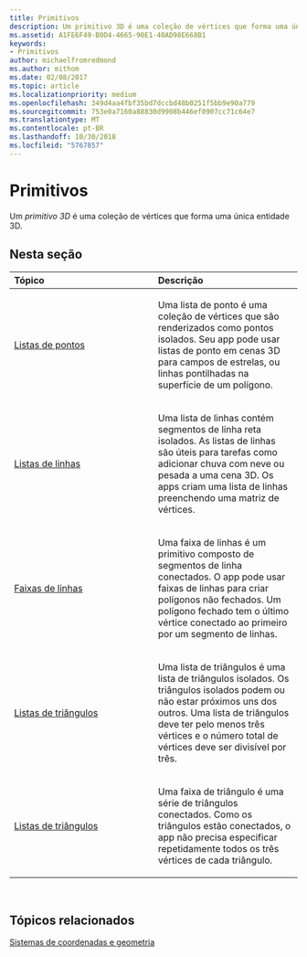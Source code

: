 ```yaml
---
title: Primitivos
description: Um primitivo 3D é uma coleção de vértices que forma uma única entidade 3D.
ms.assetid: A1FE6F49-B0D4-4665-90E1-40AD98E668B1
keywords:
- Primitivos
author: michaelfromredmond
ms.author: mithom
ms.date: 02/08/2017
ms.topic: article
ms.localizationpriority: medium
ms.openlocfilehash: 349d4aa4fbf35bd7dccbd48b0251f5bb9e90a779
ms.sourcegitcommit: 753e0a7160a88830d9908b446ef0907cc71c64e7
ms.translationtype: MT
ms.contentlocale: pt-BR
ms.lasthandoff: 10/30/2018
ms.locfileid: "5767857"
---
```

# <a name="primitives"></a>Primitivos


Um *primitivo 3D* é uma coleção de vértices que forma uma única entidade 3D.

## <a name="span-idin-this-sectionspanin-this-section"></a><span id="in-this-section"></span>Nesta seção


<table>
<colgroup>
<col width="50%" />
<col width="50%" />
</colgroup>
<thead>
<tr class="header">
<th align="left">Tópico</th>
<th align="left">Descrição</th>
</tr>
</thead>
<tbody>
<tr class="odd">
<td align="left"><p><a href="point-lists.md">Listas de pontos</a></p></td>
<td align="left"><p>Uma lista de ponto é uma coleção de vértices que são renderizados como pontos isolados. Seu app pode usar listas de ponto em cenas 3D para campos de estrelas, ou linhas pontilhadas na superfície de um polígono.</p></td>
</tr>
<tr class="even">
<td align="left"><p><a href="line-lists.md">Listas de linhas</a></p></td>
<td align="left"><p>Uma lista de linhas contém segmentos de linha reta isolados. As listas de linhas são úteis para tarefas como adicionar chuva com neve ou pesada a uma cena 3D. Os apps criam uma lista de linhas preenchendo uma matriz de vértices.</p></td>
</tr>
<tr class="odd">
<td align="left"><p><a href="line-strips.md">Faixas de linhas</a></p></td>
<td align="left"><p>Uma faixa de linhas é um primitivo composto de segmentos de linha conectados. O app pode usar faixas de linhas para criar polígonos não fechados. Um polígono fechado tem o último vértice conectado ao primeiro por um segmento de linhas.</p></td>
</tr>
<tr class="even">
<td align="left"><p><a href="triangle-lists.md">Listas de triângulos</a></p></td>
<td align="left"><p>Uma lista de triângulos é uma lista de triângulos isolados. Os triângulos isolados podem ou não estar próximos uns dos outros. Uma lista de triângulos deve ter pelo menos três vértices e o número total de vértices deve ser divisível por três.</p></td>
</tr>
<tr class="odd">
<td align="left"><p><a href="triangle-strips.md">Listas de triângulos</a></p></td>
<td align="left"><p>Uma faixa de triângulo é uma série de triângulos conectados. Como os triângulos estão conectados, o app não precisa especificar repetidamente todos os três vértices de cada triângulo.</p></td>
</tr>
</tbody>
</table>

 

## <a name="span-idrelated-topicsspanrelated-topics"></a><span id="related-topics"></span>Tópicos relacionados


[Sistemas de coordenadas e geometria](coordinate-systems-and-geometry.md)

 

 




